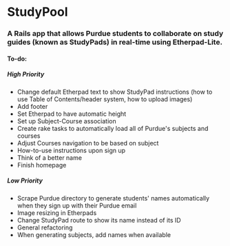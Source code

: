 # StudyPool #

### A Rails app that allows Purdue students to collaborate on study guides (known as StudyPads) in real-time using Etherpad-Lite. ###

#### To-do: ####

##### High Priority #####
* Change default Etherpad text to show StudyPad instructions (how to use Table of Contents/header system, how to upload images)
* Add footer
* Set Etherpad to have automatic height
* Set up Subject-Course association
* Create rake tasks to automatically load all of Purdue's subjects and courses
* Adjust Courses navigation to be based on subject
* How-to-use instructions upon sign up
* Think of a better name
* Finish homepage

##### Low Priority #####
* Scrape Purdue directory to generate students' names automatically when they sign up with their Purdue email
* Image resizing in Etherpads
* Change StudyPad route to show its name instead of its ID
* General refactoring
* When generating subjects, add names when available